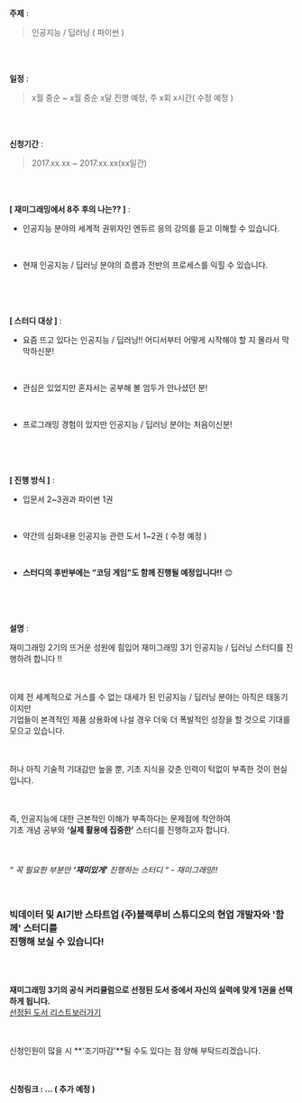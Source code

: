 **주제** : 

>인공지능 / 딥러닝 ( 파이썬 )

<br>
<br>

**일정** : 

>x월 중순 ~ x월 중순 x달 진행 예정, 주 x회 x시간( 수정 예정 )

<br>
<br>

**신청기간** : 

>2017.xx.xx ~ 2017.xx.xx(xx일간)

<br>
<br>

**[ 재미그래밍에서 8주 후의 나는?? ]** :

- 인공지능 분야의 세계적 권위자인 엔듀르 응의 강의를 듣고 이해할 수 있습니다.
<br>


- 현재 인공지능 / 딥러닝 분야의 흐름과 전반의 프로세스를 익힐 수 있습니다.
<br>
<br>
<br>


**[ 스터디 대상 ]** :

- 요즘 뜨고 있다는 인공지능 / 딥러닝!! 
  어디서부터 어떻게 시작해야 할 지 몰라서 막막하신분!
<br>

- 관심은 있었지만 혼자서는 공부해 볼 엄두가 안나셨던 분!
<br>

- 프로그래밍 경험이 있지만 인공지능 / 딥러닝 분야는 처음이신분!
<br>
<br>
<br>

**[ 진행 방식 ]** :   

- 입문서 2~3권과 파이썬 1권 
<br>

- 약간의 심화내용 인공지능 관련 도서 1~2권 ( 수정 예정 ) 
<br>

- **스터디의 후반부에는 “코딩 게임"도 함께 진행될 예정입니다!!** 😊

<br>
<br>
<br>

**설명** : 

재미그래밍 2기의 뜨거운 성원에 힘입어 재미그래밍 3기 인공지능 / 딥러닝 스터디를 진행하려 합니다 !! 
<br>
<br>
<br>

이제 전 세계적으로 거스를 수 없는 대세가 된 인공지능 / 딥러닝 분야는 아직은 태동기이지만<br>
기업들이 본격적인 제품 상용화에 나설 경우 더욱 더 폭발적인 성장을 할 것으로 기대를 모으고 있습니다.
<br>
<br>
<br>

허나 아직 기술적 기대감만 높을 뿐, 기초 지식을 갖춘 인력이 턱없이 부족한 것이 현실입니다.<br>
<br>
<br>

즉, 인공지능에 대한 근본적인 이해가 부족하다는 문제점에 착안하여<br> 
기초 개념 공부와 **‘실제 활용에 집중한’** 스터디를 진행하고자 합니다.
<br>
<br>
<br>
<br>
*“ 꼭 필요한 부분만 **‘재미있게'** 진행하는 스터디 “ - 재미그래밍!!* 
<br>
<br>
<br>
### 빅데이터 및 AI기반 스타트업 (주)**블랙루비 스튜디오**의 현업 개발자와 **'함께'** 스터디를<br> 진행해 보실 수 있습니다!
<br>
<br>



**재미그래밍 3기의 공식 커리큘럼으로 선정된 도서 중에서 자신의 실력에 맞게 1권을 선택하게 됩니다.**<br>[선정된 도서 리스트보러가기](https://docs.google.com/spreadsheets/d/1HSbQggkdw2cTPT9xs4MVmX5nfMl4rL-3pNvhEgxeLtE/edit#gid=0)
<br>
<br>
<br>
	 
신청인원이 많을 시 **'조기마감'**될 수도 있다는 점 양해 부탁드리겠습니다.
<br>
<br>
<br>


**신청링크 : … ( 추가 예정 )**
